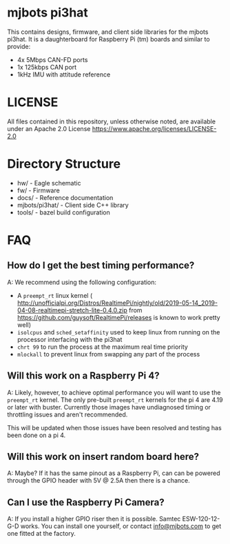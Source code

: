 # mjbots pi3hat #

This contains designs, firmware, and client side libraries for the
mjbots pi3hat.  It is a daughterboard for Raspberry Pi (tm) boards and
similar to provide:

* 4x 5Mbps CAN-FD ports
* 1x 125kbps CAN port
* 1kHz IMU with attitude reference

# LICENSE #

All files contained in this repository, unless otherwise noted, are
available under an Apache 2.0 License
https://www.apache.org/licenses/LICENSE-2.0

# Directory Structure #

* hw/ - Eagle schematic
* fw/ - Firmware
* docs/ - Reference documentation
* mjbots/pi3hat/ - Client side C++ library
* tools/ - bazel build configuration

# FAQ #

## How do I get the best timing performance? ##

A: We recommend using the following configuration:
 * A `preempt_rt` linux kernel (
http://unofficialpi.org/Distros/RealtimePi/nightly/old/2019-05-14_2019-04-08-realtimepi-stretch-lite-0.4.0.zip
   from https://github.com/guysoft/RealtimePi/releases is known to
   work pretty well)
 * `isolcpus` and `sched_setaffinity` used to keep linux from running
   on the processor interfacing with the pi3hat
 * `chrt 99` to run the process at the maximum real time priority
 * `mlockall` to prevent linux from swapping any part of the process

## Will this work on a Raspberry Pi 4? ##

A: Likely, however, to achieve optimal performance you will want to
use the `preempt_rt` kernel.  The only pre-built `preempt_rt` kernels
for the pi 4 are 4.19 or later with buster.  Currently those images
have undiagnosed timing or throttling issues and aren't recommended.

This will be updated when those issues have been resolved and testing
has been done on a pi 4.

## Will this work on **insert random board here**? ##

A: Maybe?  If it has the same pinout as a Raspberry Pi, can can be
powered through the GPIO header with 5V @ 2.5A then there is a chance.

## Can I use the Raspberry Pi Camera? ##

A: If you install a higher GPIO riser then it is possible.  Samtec
ESW-120-12-G-D works.  You can install one yourself, or contact
info@mjbots.com to get one fitted at the factory.
